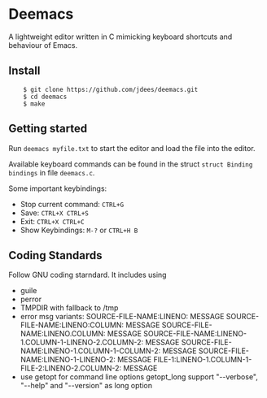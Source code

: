 Deemacs
=======

A lightweight editor written in C mimicking keyboard shortcuts and behaviour of Emacs.

Install
-------

```
    $ git clone https://github.com/jdees/deemacs.git
    $ cd deemacs
    $ make
```

Getting started
---------------

Run ```deemacs myfile.txt``` to start the editor and load the file into the editor.

Available keyboard commands can be found in the struct ``struct Binding bindings`` in file ```deemacs.c```.

Some important keybindings:

  * Stop current command: ```CTRL+G```
  * Save: ```CTRL+X CTRL+S```
  * Exit: ```CTRL+X CTRL+C```
  * Show Keybindings: ```M-?``` or ```CTRL+H B```

Coding Standards
----------------

Follow GNU coding starndard.
It includes using

  * guile
  * perror
  * TMPDIR with fallback to /tmp
  * error msg variants:
    SOURCE-FILE-NAME:LINENO: MESSAGE
    SOURCE-FILE-NAME:LINENO:COLUMN: MESSAGE
    SOURCE-FILE-NAME:LINENO.COLUMN: MESSAGE
    SOURCE-FILE-NAME:LINENO-1.COLUMN-1-LINENO-2.COLUMN-2: MESSAGE
    SOURCE-FILE-NAME:LINENO-1.COLUMN-1-COLUMN-2: MESSAGE
    SOURCE-FILE-NAME:LINENO-1-LINENO-2: MESSAGE
    FILE-1:LINENO-1.COLUMN-1-FILE-2:LINENO-2.COLUMN-2: MESSAGE
  * use getopt for command line options
    getopt_long
    support "--verbose", "--help" and "--version" as long option
